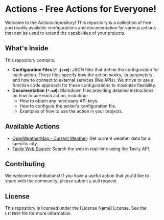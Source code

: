 # Actions - Free Actions for Everyone!

Welcome to the Actions repository! This repository is a collection of free and readily available configurations and documentation for various actions that can be used to extend the capabilities of your projects.

## What's Inside

This repository contains:

*   **Configuration Files (`*.json`):**  JSON files that define the configuration for each action. These files specify how the action works, its parameters, and how to connect to external services (like APIs).  We strive to use a function code approach for these configurations to maximize flexibility.
*   **Documentation (`*.md`):** Markdown files providing detailed instructions on how to use each action, including:
    *   How to obtain any necessary API keys.
    *   How to configure the action's configuration file.
    *   Examples of how to use the action in your projects.

## Available Actions

[//]: # (Dynamically generate this list in the future)

*   [OpenWeatherMap - Current Weather](./openweathermap-current-weather/README.md): Get current weather data for a specific city.
*   [Tavily Web Search](./tavily-web-search/README.md):  Search the web in real-time using the Tavily API.

## Contributing

We welcome contributions! If you have a useful action that you'd like to share with the community, please submit a pull request.

## License

This repository is licensed under the [License Name] License.  See the `LICENSE` file for more information.

